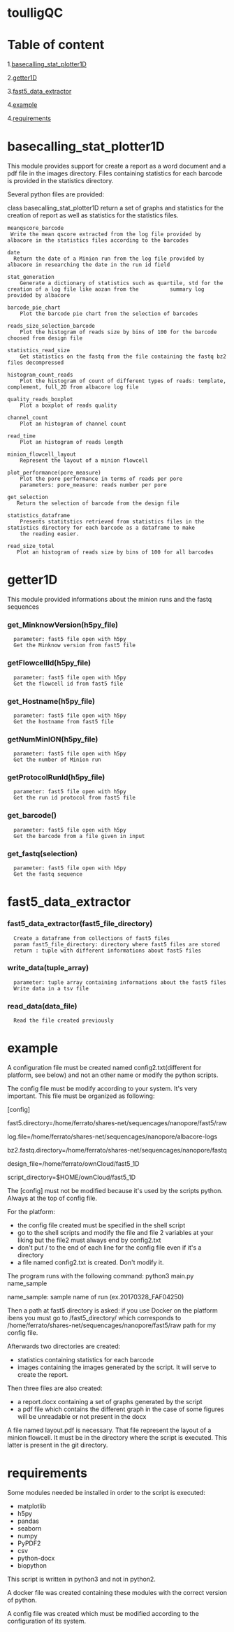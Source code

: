 toulligQC
==========


# Table of content

1.[basecalling_stat_plotter1D](#basecalling_stat_plotter1D)

2.[getter1D](#getter1D)

3.[fast5_data_extractor](#fast5_data_extractor)

4.[example](#example)

4.[requirements](#requirements)

basecalling_stat_plotter1D
===========================

This module provides support for create a report as a word document and a pdf file in the images directory. Files containing statistics for each barcode is provided in the statistics directory.

Several python files are provided:

 class basecalling_stat_plotter1D
   return a set of graphs and statistics for the creation of report as well as statistics for the statistics files.

    meanqscore_barcode
     Write the mean qscore extracted from the log file provided by albacore in the statistics files according to the barcodes

    date
      Return the date of a Minion run from the log file provided by albacore in researching the date in the run id field

    stat_generation
        Generate a dictionary of statistics such as quartile, std for the creation of a log file like aozan from the          summary log provided by albacore

    barcode_pie_chart
        Plot the barcode pie chart from the selection of barcodes

    reads_size_selection_barcode
        Plot the histogram of reads size by bins of 100 for the barcode choosed from design file

    statistics_read_size
        Get statistics on the fastq from the file containing the fastq bz2 files decompressed

    histogram_count_reads
        Plot the histogram of count of different types of reads: template, complement, full_2D from albacore log file

    quality_reads_boxplot
        Plot a boxplot of reads quality

    channel_count
        Plot an histogram of channel count

    read_time
        Plot an histogram of reads length

    minion_flowcell_layout
        Represent the layout of a minion flowcell

    plot_performance(pore_measure)
        Plot the pore performance in terms of reads per pore
        parameters: pore_measure: reads number per pore

    get_selection
       Return the selection of barcode from the design file

    statistics_dataframe
        Presents statitstics retrieved from statistics files in the statistics directory for each barcode as a dataframe to make
        the reading easier.

    read_size_total
       Plot an histogram of reads size by bins of 100 for all barcodes


getter1D
=========

This module provided informations about the minion runs and the fastq sequences

### get_MinknowVersion(h5py_file)
      parameter: fast5 file open with h5py
      Get the Minknow version from fast5 file

### getFlowcellId(h5py_file)
      parameter: fast5 file open with h5py
      Get the flowcell id from fast5 file

### get_Hostname(h5py_file)
      parameter: fast5 file open with h5py
      Get the hostname from fast5 file

### getNumMinION(h5py_file)
      parameter: fast5 file open with h5py
      Get the number of Minion run

### getProtocolRunId(h5py_file)
      parameter: fast5 file open with h5py
      Get the run id protocol from fast5 file

### get_barcode()
      parameter: fast5 file open with h5py
      Get the barcode from a file given in input

### get_fastq(selection)
      parameter: fast5 file open with h5py
      Get the fastq sequence

fast5_data_extractor
=====================

### fast5_data_extractor(fast5_file_directory)
      Create a dataframe from collections of fast5 files
      param fast5_file_directory: directory where fast5 files are stored
      return : tuple with different informations about fast5 files

### write_data(tuple_array)
      parameter: tuple array containing informations about the fast5 files
      Write data in a tsv file

### read_data(data_file)
      Read the file created previously

example
==========

A configuration file must be created named config2.txt(different for platform, see below) and not an other name or modify the python scripts.

The config file must be modify according to your system. It's very important.
This file must be organized as following:

[config]

fast5.directory=/home/ferrato/shares-net/sequencages/nanopore/fast5/raw

log.file=/home/ferrato/shares-net/sequencages/nanopore/albacore-logs

bz2.fastq.directory=/home/ferrato/shares-net/sequencages/nanopore/fastq

design_file=/home/ferrato/ownCloud/fast5_1D

script_directory=$HOME/ownCloud/fast5_1D

The [config] must not be modified because it's used by the scripts python. Always at the top of config file.

For the platform:
* the config file created must be specified in the shell script 
* go to the shell scripts and modify the file and file 2 variables at your liking but the file2 must always end by config2.txt
* don't put / to the end of each line for the config file even if it's a directory
* a file named config2.txt is created. Don't modify it.

The program runs with the following command:
  python3 main.py name_sample

name_sample: sample name of run (ex.20170328_FAF04250)

Then a path at fast5 directory is asked: if you use Docker on the platform ibens you must go to /fast5_directory/ which corresponds to /home/ferrato/shares-net/sequencages/nanopore/fast5/raw path for my config file.

Afterwards two directories are created:

* statistics containing statistics for each barcode
* images containing the images generated by the script. It will serve to create the report.

Then three files are also created:

* a report.docx containing a set of graphs generated by the script
* a pdf file which contains the different graph in the case of some figures will be unreadable or not present in the docx

A file named layout.pdf is necessary. That file represent the layout of a minion flowcell.
It must be in the directory where the script is executed. This latter is present in the git directory.


requirements
===============

Some modules needed be installed in order to the script is executed:

* matplotlib
* h5py
* pandas
* seaborn
* numpy
* PyPDF2
* csv
* python-docx
* biopython

This script is written in python3 and not in python2.

A docker file was created containing these modules with the correct version of python.

A config file was created which must be modified according to the configuration of its system.
